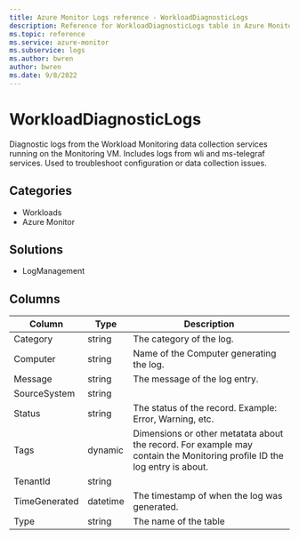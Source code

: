 ```yaml
---
title: Azure Monitor Logs reference - WorkloadDiagnosticLogs
description: Reference for WorkloadDiagnosticLogs table in Azure Monitor Logs.
ms.topic: reference
ms.service: azure-monitor
ms.subservice: logs
ms.author: bwren
author: bwren
ms.date: 9/8/2022
---
```


# WorkloadDiagnosticLogs

 Diagnostic logs from the Workload Monitoring data collection services running on the Monitoring VM. Includes logs from wli and ms-telegraf services. Used to troubleshoot configuration or data collection issues.

## Categories

- Workloads
- Azure Monitor
## Solutions

- LogManagement




## Columns

| Column | Type | Description |
| --- | --- | --- |
| Category | string | The category of the log. |
| Computer | string | Name of the Computer generating the log. |
| Message | string | The message of the log entry. |
| SourceSystem | string |  |
| Status | string | The status of the record. Example: Error, Warning, etc. |
| Tags | dynamic | Dimensions or other metatata about the record. For example may contain the Monitoring profile ID the log entry is about. |
| TenantId | string |  |
| TimeGenerated | datetime | The timestamp of when the log was generated. |
| Type | string | The name of the table |
